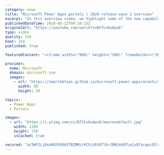 ```yaml
---
category: news
title: "Microsoft Power Apps portals | 2020 release wave 1 overview"
excerpt: "In this overview video, we highlight some of the new capabilities included in the latest update to Microsoft Power Apps portals.     Here are the capabilities covered:   •    Power BI integration, so you can quickly add Power BI reports, tables, and dashboards to your portals without coding.  •    Themes"
publishedDateTime: 2020-05-12T00:10:15Z
originalUrl: "https://youtube.com/watch?v=Bf7Ln6uAwxE"
type: video
quality: 154
heat: 154
published: true

featuredContent: "<iframe width=\"800\" height=\"500\" frameborder=\"0\" src=\"https://www.youtube.com/embed/Bf7Ln6uAwxE\" allow=\"accelerometer; autoplay; encrypted-media; gyroscope; picture-in-picture\" allowfullscreen></iframe>"

provider:
  name: Microsoft
  domain: microsoft.com
  images:
    - url: "https://smartableai.github.io/microsoft-power-apps/assets/images/organizations/microsoft.com-50x50.jpg"
      width: 50
      height: 50

topics:
  - Power Apps
  - Portals

images:
  - url: "https://i.ytimg.com/vi/Bf7Ln6uAwxE/maxresdefault.jpg"
    width: 1280
    height: 720
    isCached: true

secured: "ac5WFILjbXoRQF8VE6STBZMMz/KChjU6tRTl6+JBMLkKOTLe1vQfacwpx35lr4PRF9S9AijeZYlMFWFCjwarRBZux3252GWZnPemC7KzD6EqYcZy6NhIxZsr0BDfO8e6ZIkZ8jDzEE/ZNTw/eNodb17xCVHqLgiP2EGoAoxgC1cB6SzIb5aLowGan+4V/3LUl8UswzWf0Yx5bR1C7g1abIyK5MtWw51Oyixd0FueS5VBnL3R0mTHSIaieeEY8qVC74QQJ6WndU6aaf1qCvVydZLLFg62yQTuCuXMKugZFFw5z03JM5NBaHkrJbvWKT8oN2RpfYaax+UXBlxk1kcy6wxy5g7b2Erf8wc86ByEnkK2RyEi2+/YmPgSp+QhRyD/7BthZW3oxkkIh1yRXXmoDu/KWBhHzc+sywxftcOt/AiNFSD4nVRV6LXROkf1Zqan;MLtOzmJ3cDioRb6Vl3a8Gg=="
---
```


